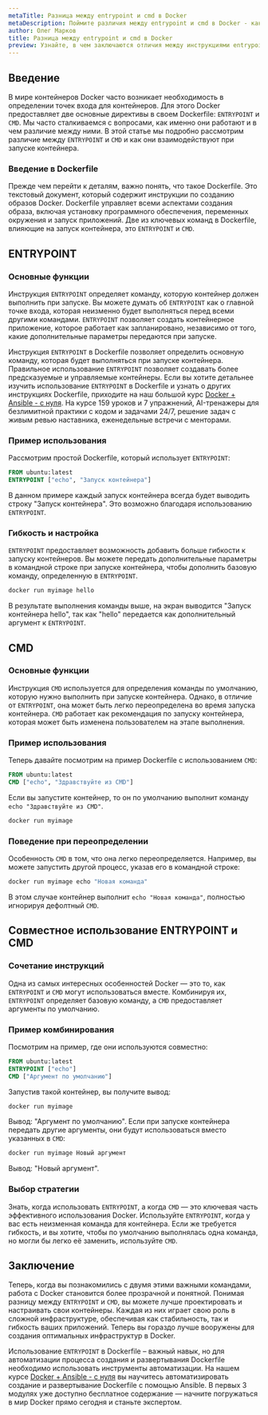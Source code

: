 ```yaml
---
metaTitle: Разница между entrypoint и cmd в Docker
metaDescription: Поймите различия между entrypoint и cmd в Docker - как они работают вместе или независимо для настройки контейнеров. Практические примеры и рекомендации для эффективной работы
author: Олег Марков
title: Разница между entrypoint и cmd в Docker
preview: Узнайте, в чем заключаются отличия между инструкциями entrypoint и cmd в Docker. Пояснения помогут вам лучше управлять жизненным циклом контейнеров и создавать эффективные Docker-файлы.
---
```


## Введение

В мире контейнеров Docker часто возникает необходимость в определении точек входа для контейнеров. Для этого Docker предоставляет две основные директивы в своем Dockerfile: `ENTRYPOINT` и `CMD`. Мы часто сталкиваемся с вопросами, как именно они работают и в чем различие между ними. В этой статье мы подробно рассмотрим различие между `ENTRYPOINT` и `CMD` и как они взаимодействуют при запуске контейнера.

### Введение в Dockerfile

Прежде чем перейти к деталям, важно понять, что такое Dockerfile. Это текстовый документ, который содержит инструкции по созданию образов Docker. Dockerfile управляет всеми аспектами создания образа, включая установку программного обеспечения, переменных окружения и запуск приложений. Две из ключевых команд в Dockerfile, влияющие на запуск контейнера, это `ENTRYPOINT` и `CMD`.

## ENTRYPOINT

### Основные функции

Инструкция `ENTRYPOINT` определяет команду, которую контейнер должен выполнить при запуске. Вы можете думать об `ENTRYPOINT` как о главной точке входа, которая неизменно будет выполняться перед всеми другими командами. `ENTRYPOINT` позволяет создать контейнерное приложение, которое работает как запланировано, независимо от того, какие дополнительные параметры передаются при запуске.

Инструкция `ENTRYPOINT` в Dockerfile позволяет определить основную команду, которая будет выполняться при запуске контейнера. Правильное использование `ENTRYPOINT` позволяет создавать более предсказуемые и управляемые контейнеры. Если вы хотите детальнее изучить использование `ENTRYPOINT` в Dockerfile и узнать о других инструкциях Dockerfile, приходите на наш большой курс [Docker + Ansible - с нуля](https://purpleschool.ru/course/docker). На курсе 159 уроков и 7 упражнений, AI-тренажеры для безлимитной практики с кодом и задачами 24/7, решение задач с живым ревью наставника, еженедельные встречи с менторами.

### Пример использования

Рассмотрим простой Dockerfile, который использует `ENTRYPOINT`:

```dockerfile
FROM ubuntu:latest
ENTRYPOINT ["echo", "Запуск контейнера"]
```

В данном примере каждый запуск контейнера всегда будет выводить строку "Запуск контейнера". Это возможно благодаря использованию `ENTRYPOINT`.

### Гибкость и настройка

`ENTRYPOINT` предоставляет возможность добавить больше гибкости к запуску контейнеров. Вы можете передать дополнительные параметры в командной строке при запуске контейнера, чтобы дополнить базовую команду, определенную в `ENTRYPOINT`.

```bash
docker run myimage hello
```

В результате выполнения команды выше, на экран выводится "Запуск контейнера hello", так как "hello" передается как дополнительный аргумент к `ENTRYPOINT`.

## CMD

### Основные функции

Инструкция `CMD` используется для определения команды по умолчанию, которую нужно выполнить при запуске контейнера. Однако, в отличие от `ENTRYPOINT`, она может быть легко переопределена во время запуска контейнера. `CMD` работает как рекомендация по запуску контейнера, которая может быть изменена пользователем на этапе выполнения.

### Пример использования

Теперь давайте посмотрим на пример Dockerfile с использованием `CMD`:

```dockerfile
FROM ubuntu:latest
CMD ["echo", "Здравствуйте из CMD"]
```

Если вы запустите контейнер, то он по умолчанию выполнит команду `echo "Здравствуйте из CMD"`.

```bash
docker run myimage
```

### Поведение при переопределении

Особенность `CMD` в том, что она легко переопределяется. Например, вы можете запустить другой процесс, указав его в командной строке:

```bash
docker run myimage echo "Новая команда"
```

В этом случае контейнер выполнит `echo "Новая команда"`, полностью игнорируя дефолтный `CMD`.

## Совместное использование ENTRYPOINT и CMD

### Сочетание инструкций

Одна из самых интересных особенностей Docker — это то, как `ENTRYPOINT` и `CMD` могут использоваться вместе. Комбинируя их, `ENTRYPOINT` определяет базовую команду, а `CMD` предоставляет аргументы по умолчанию.

### Пример комбинирования

Посмотрим на пример, где они используются совместно:

```dockerfile
FROM ubuntu:latest
ENTRYPOINT ["echo"]
CMD ["Аргумент по умолчанию"]
```

Запустив такой контейнер, вы получите вывод:

```bash
docker run myimage
```

Вывод: "Аргумент по умолчанию". Если при запуске контейнера передать другие аргументы, они будут использоваться вместо указанных в `CMD`:

```bash
docker run myimage Новый аргумент
```

Вывод: "Новый аргумент".

### Выбор стратегии

Знать, когда использовать `ENTRYPOINT`, а когда `CMD` — это ключевая часть эффективного использования Docker. Используйте `ENTRYPOINT`, когда у вас есть неизменная команда для контейнера. Если же требуется гибкость, и вы хотите, чтобы по умолчанию выполнялась одна команда, но могли бы легко её заменить, используйте `CMD`.

## Заключение

Теперь, когда вы познакомились с двумя этими важными командами, работа с Docker становится более прозрачной и понятной. Понимая разницу между `ENTRYPOINT` и `CMD`, вы можете лучше проектировать и настраивать свои контейнеры. Каждая из них играет свою роль в сложной инфраструктуре, обеспечивая как стабильность, так и гибкость ваших приложений. Теперь вы гораздо лучше вооружены для создания оптимальных инфраструктур в Docker.

Использование `ENTRYPOINT` в Dockerfile – важный навык, но для автоматизации процесса создания и развертывания Dockerfile необходимо использовать инструменты автоматизации. На нашем курсе [Docker + Ansible - с нуля](https://purpleschool.ru/course/docker) вы научитесь автоматизировать создание и развертывание Dockerfile с помощью Ansible. В первых 3 модулях уже доступно бесплатное содержание — начните погружаться в мир Docker прямо сегодня и станьте экспертом. 
